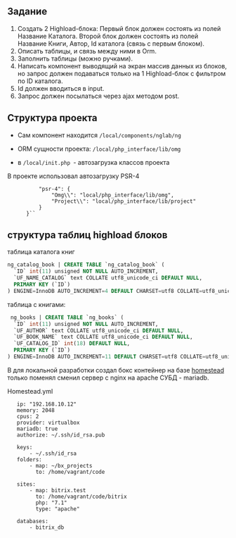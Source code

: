 Задание
--

1) Создать 2 Highload-блока:
Первый блок должен состоять из полей Название Каталога.
Второй блок должен состоять из полей Название Книги, Автор, Id каталога
(связь с первым блоком).
2) Описать таблицы, и связь между ними в Orm.
3) Заполнить таблицы (можно ручками).
4) Написать компонент выводящий на экран массив данных из блоков, но запрос
должен подаваться только на 1 Highload-блок с фильтром по ID каталога.
5) Id должен вводиться в input.
6) Запрос должен посылаться через ajax методом post.

Структура проекта
--

- Сам компонент находится `/local/components/nglab/ng`

 - ORM сущности проекта: `/local/php_interface/lib/omg`
 - в `/local/init.php `- автозагрузка классов проекта

В проекте использовал автозагрузку PSR-4 

````"autoload": {
          "psr-4": {
              "Omg\\": "local/php_interface/lib/omg",
              "Project\\": "local/php_interface/lib/project"
          }
      }``
````

структура таблиц highload блоков
--

таблица каталога книг
```sql
ng_catalog_book | CREATE TABLE `ng_catalog_book` (
  `ID` int(11) unsigned NOT NULL AUTO_INCREMENT,
  `UF_NAME_CATALOG` text COLLATE utf8_unicode_ci DEFAULT NULL,
  PRIMARY KEY (`ID`)
) ENGINE=InnoDB AUTO_INCREMENT=4 DEFAULT CHARSET=utf8 COLLATE=utf8_unicode_ci |
```
таблица с книгами:
```sql
 ng_books | CREATE TABLE `ng_books` (
  `ID` int(11) unsigned NOT NULL AUTO_INCREMENT,
  `UF_AUTHOR` text COLLATE utf8_unicode_ci DEFAULT NULL,
  `UF_BOOK_NAME` text COLLATE utf8_unicode_ci DEFAULT NULL,
  `UF_CATALOG_ID` int(18) DEFAULT NULL,
  PRIMARY KEY (`ID`)
) ENGINE=InnoDB AUTO_INCREMENT=11 DEFAULT CHARSET=utf8 COLLATE=utf8_unicode_ci 
```

В для локальной разработки создал бокс контейнер на базе [homestead](https://laravel.com/docs/5.8/homestead)
только поменял сменил сервер с nginx на apache СУБД - mariadb.

Homestead.yml

```---
   ip: "192.168.10.12"
   memory: 2048
   cpus: 2
   provider: virtualbox
   mariadb: true
   authorize: ~/.ssh/id_rsa.pub
   
   keys:
       - ~/.ssh/id_rsa
   folders:
       - map: ~/bx_projects
         to: /home/vagrant/code
   
   sites:
       - map: bitrix.test
         to: /home/vagrant/code/bitrix
         php: "7.1"
         type: "apache"
   
   databases:
       - bitrix_db

```